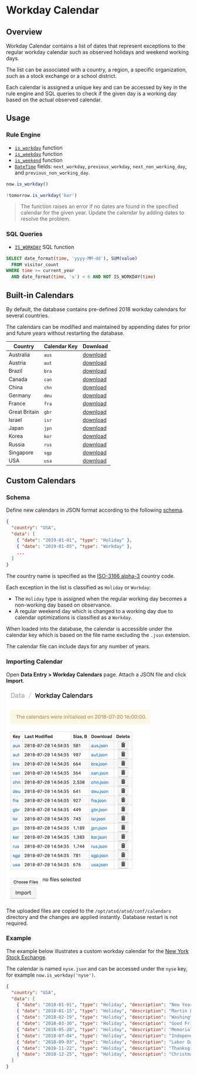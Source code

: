 # Workday Calendar

## Overview

Workday Calendar contains a list of dates that represent exceptions to the regular workday calendar such as observed holidays and weekend working days.

The list can be associated with a country, a region, a specific organization, such as a stock exchange or a school district.

Each calendar is assigned a unique key and can be accessed by key in the rule engine and SQL queries to check if the given day is a working day based on the actual observed calendar.

## Usage

### Rule Engine

* [`is_workday`](object-datetime.md#is_workday-function) function
* [`is_weekday`](object-datetime.md#is_weekday-function) function
* [`is_weekend`](object-datetime.md#is_weekend-function) function
* [`DateTime`](object-datetime.md#fields) fields: `next_workday`, `previous_workday`, `next_non_working_day`, and `previous_non_working_day`.

```javascript
now.is_workday()
```

```javascript
!tomorrow.is_workday('kor')
```

> The function raises an error if no dates are found in the specified calendar for the given year. Update the calendar by adding dates to resolve the problem.

### SQL Queries

* [`IS_WORKDAY`](../sql/README.md#is_workday) SQL function

```sql
SELECT date_format(time, 'yyyy-MM-dd'), SUM(value)
  FROM visitor_count
WHERE time >= current_year
  AND date_format(time, 'u') < 6 AND NOT IS_WORKDAY(time)
```

## Built-in Calendars

By default, the database contains pre-defined 2018 workday calendars for several countries.

The calendars can be modified and maintained by appending dates for prior and future years without restarting the database.

 **Country** | **Calendar Key** | **Download**
----|----|----
Australia | `aus` | [download](https://raw.githubusercontent.com/axibase/atsd/master/rule-engine/resources/calendars/aus.json)
Austria| `aut` | [download](https://raw.githubusercontent.com/axibase/atsd/master/rule-engine/resources/calendars/aut.json)
Brazil | `bra` | [download](https://raw.githubusercontent.com/axibase/atsd/master/rule-engine/resources/calendars/bra.json)
Canada | `can` | [download](https://raw.githubusercontent.com/axibase/atsd/master/rule-engine/resources/calendars/can.json)
China | `chn` | [download](https://raw.githubusercontent.com/axibase/atsd/master/rule-engine/resources/calendars/chn.json)
Germany | `deu` | [download](https://raw.githubusercontent.com/axibase/atsd/master/rule-engine/resources/calendars/deu.json)
France | `fra` | [download](https://raw.githubusercontent.com/axibase/atsd/master/rule-engine/resources/calendars/fra.json)
Great Britain | `gbr` | [download](https://raw.githubusercontent.com/axibase/atsd/master/rule-engine/resources/calendars/gbr.json)
Israel | `isr` | [download](https://raw.githubusercontent.com/axibase/atsd/master/rule-engine/resources/calendars/isr.json)
Japan | `jpn` | [download](https://raw.githubusercontent.com/axibase/atsd/master/rule-engine/resources/calendars/jpn.json)
Korea | `kor` | [download](https://raw.githubusercontent.com/axibase/atsd/master/rule-engine/resources/calendars/kor.json)
Russia | `rus` | [download](https://raw.githubusercontent.com/axibase/atsd/master/rule-engine/resources/calendars/rus.json)
Singapore | `sgp` | [download](https://raw.githubusercontent.com/axibase/atsd/master/rule-engine/resources/calendars/sgp.json)
USA | `usa` | [download](https://raw.githubusercontent.com/axibase/atsd/master/rule-engine/resources/calendars/usa.json)

## Custom Calendars

### Schema

Define new calendars in JSON format according to the following [schema](workday-calendar-schema.md).

```json
{
  "country": "USA",
  "data": [
    { "date": "2019-01-01", "type": "Holiday" },
    { "date": "2019-01-05", "type": "Workday" },
    ...
  ]
}
```

The country name is specified as the [ISO-3166 alpha-3](https://en.wikipedia.org/wiki/ISO_3166-1_alpha-3) country code.

Each exception in the list is classified as `Holiday` or `Workday`:

* The `Holiday` type is assigned when the regular working day becomes a non-working day based on observance.
* A regular weekend day which is changed to a working day due to calendar optimizations is classified as a `Workday`.

When loaded into the database, the calendar is accessible under the calendar key which is based on the file name excluding the `.json` extension.

The calendar file can include days for any number of years.

### Importing Calendar

Open **Data Entry > Workday Calendars** page. Attach a JSON file and click **Import**.

![](./images/holiday-calendars.png)

The uploaded files are copied to the `/opt/atsd/atsd/conf/calendars` directory and the changes are applied instantly. Database restart is not required.

### Example

The example below illustrates a custom workday calendar for the [New York Stock Exchange](https://www.nyse.com/markets/hours-calendars).

The calendar is named `nyse.json` and can be accessed under the `nyse` key, for example `now.is_workday('nyse')`.

```json
{
  "country": "USA",
  "data": [
    { "date": "2018-01-01", "type": "Holiday", "description": "New Years Day" },
    { "date": "2018-01-15", "type": "Holiday", "description": "Martin Luther King, Jr. Day" },
    { "date": "2018-02-19", "type": "Holiday", "description": "Washington's Birthday" },
    { "date": "2018-03-30", "type": "Holiday", "description": "Good Friday" },
    { "date": "2018-05-28", "type": "Holiday", "description": "Memorial Day" },
    { "date": "2018-07-04", "type": "Holiday", "description": "Independence Day" },
    { "date": "2018-09-03", "type": "Holiday", "description": "Labor Day" },
    { "date": "2018-11-22", "type": "Holiday", "description": "Thanksgiving Day" },
    { "date": "2018-12-25", "type": "Holiday", "description": "Christmas" }
  ]
}
```